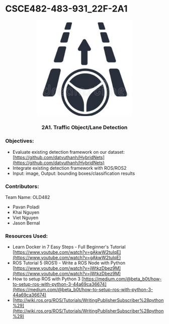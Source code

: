 # CSCE482-483-931_22F-2A1

<!-- ## Team: 2A1. Traffic Object/Lane Detection -->

<!-- <img src="logo.png" alt="Team Logo" width="25%" height="auto"> -->


<p align="center">
  <a>
    <img src="logo.png" alt="Team Logo" width="300" height="auto">
  </a>
  <h3 align="center">2A1. Traffic Object/Lane Detection</h3>
  <!-- <p align="center">
    Mini Description Here...
  </p> -->
</p>

### Objectives: 
* Evaluate existing detection framework on our dataset: [https://github.com/datvuthanh/HybridNets](https://github.com/datvuthanh/HybridNets)
* Integrate existing detection framework with ROS/ROS2
* Input: image, Output: bounding boxes/classification results

### Contributors:
Team Name: OLD482
* Pavan Poladi
* Khai Nguyen
* Viet Nguyen
* Jason Bernal


### Resources Used:
* Learn Docker in 7 Easy Steps - Full Beginner's Tutorial [https://www.youtube.com/watch?v=gAkwW2tuIqE](https://www.youtube.com/watch?v=gAkwW2tuIqE)
* ROS Tutorial 5 (ROS1) - Write a ROS Node with Python [https://www.youtube.com/watch?v=jWtkzDbez9M](https://www.youtube.com/watch?v=jWtkzDbez9M)
* How to setup ROS with Python 3 [https://medium.com/@beta_b0t/how-to-setup-ros-with-python-3-44a69ca36674](https://medium.com/@beta_b0t/how-to-setup-ros-with-python-3-44a69ca36674)
* [http://wiki.ros.org/ROS/Tutorials/WritingPublisherSubscriber%28python%29](http://wiki.ros.org/ROS/Tutorials/WritingPublisherSubscriber%28python%29)